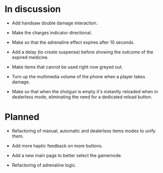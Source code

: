 # In discussion

- Add handsaw double damage interaction.

- Make the charges indicator directional.

- Make so that the adrenaline effect expires after 10 seconds.

- Add a delay (to create suspense) before showing the outcome of the expired medicine.

- Make items that cannot be used right now greyed out.

- Turn up the multimedia volume of the phone when a player takes damage.

- Make so that when the shotgun is empty it's instantly reloaded when in dealerless mode, eliminating the need for a dedicated reload button.

# Planned

- Refactoring of manual, automatic and dealerless items modes to unify them.

- Add more haptic feedback on more buttons.

- Add a new main page to better select the gamemode.

- Refactoring of adrenaline logic.
